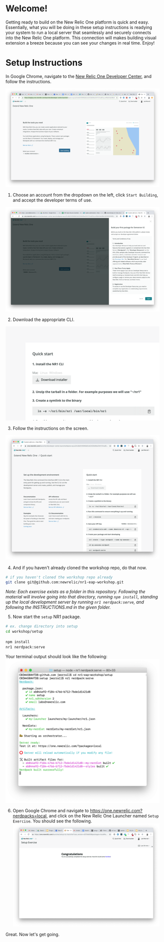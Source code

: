 # Welcome!

Getting ready to build on the New Relic One platform is quick and easy. Essentially, what you will be doing in these setup instructions is readying your system to run a local server that seamlessly and securely connects into the New Relic One platform. This connection will makes building visual extension a breeze because you can see your changes in real time. Enjoy!

# Setup Instructions

In Google Chrome, navigate to the [New Relic One Developer Center](https://one.newrelic.com/launcher/developer-center.launcher#pane=eyJuZXJkbGV0SWQiOiJkZXZlbG9wZXItY2VudGVyLmRldmVsb3Blci1jZW50ZXIifQ==), and follow the instructions.

![New Relic ONE Developer Center](screenshots/setup_screen00.png)

1. Choose an account from the dropdown on the left, click `Start Building`, and accept the developer terms of use.

![Terms of Use](screenshots/setup_screen01.png)

2. Download the appropriate CLI.

![CLI link](screenshots/setup_screen03.png)

3. Follow the instructions on the screen.

![Step by step instructions](screenshots/setup_screen02.png)


4. And if you haven't already cloned the workshop repo, do that now.

```bash
# if you haven't cloned the workshop repo already
git clone git@github.com:newrelic/nr1-eap-workshop.git
```

_Note: Each exercise exists as a folder in this repository. Following the material will involve going into that directory, running `npm install`, standing up the local development server by running `nr1 nerdpack:serve`, and following the INSTRUCTIONS.md in the given folder._

5. Now start the `setup` NR1 package.

```bash
# ex. change directory into setup
cd workshop/setup

npm install
nr1 nerdpack:serve
```

Your terminal output should look like the following:
![terminal](screenshots/setup_screen04.png)

6. Open Google Chrome and navigate to  https://one.newrelic.com?nerdpacks=local, and click on the New Relic One Launcher named `Setup Exercise`. You should see the following.
![Congratulations](screenshots/setup_screen05.png)

Great. Now let's get going.